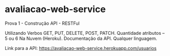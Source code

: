 # avaliacao-web-service

Prova 1 - Construção API - RESTFul  

  Utilizando Verbos GET, PUT, DELETE, POST, PATCH.
  Quantidade atributos – 5 ou 6
  Na Nuvem (Heroku).
  Documentação da API.
  Qualquer linguagem.

  Link para a API:
    https://avaliacao-web-service.herokuapp.com/usuarios

